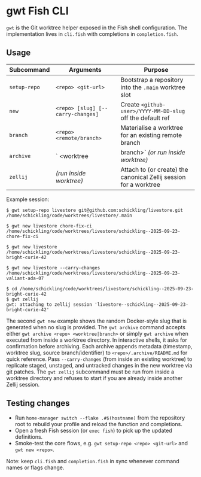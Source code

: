 # gwt Fish CLI

`gwt` is the Git worktree helper exposed in the Fish shell configuration. The implementation lives in `cli.fish` with completions in `completion.fish`.

## Usage

| Subcommand   | Arguments                         | Purpose                                                     |
|--------------|-----------------------------------|-------------------------------------------------------------|
| `setup-repo` | `<repo> <git-url>`                | Bootstrap a repository into the `.main` worktree slot       |
| `new`        | `<repo> [slug] [--carry-changes]` | Create `<github-user>/YYYY-MM-DD-slug` off the default ref  |
| `branch`     | `<repo> <remote/branch>`          | Materialise a worktree for an existing remote branch        |
| `archive`    | `<repo> <worktree|branch>` *(or run inside worktree)* | Move a worktree under `.archive` and prune related metadata (prompts for confirmation in interactive shells) |
| `zellij`     | *(run inside worktree)*           | Attach to (or create) the canonical Zellij session for a worktree |

Example session:

```fish
$ gwt setup-repo livestore git@github.com:schickling/livestore.git
/home/schickling/code/worktrees/livestore/.main

$ gwt new livestore chore-fix-ci
/home/schickling/code/worktrees/livestore/schickling--2025-09-23-chore-fix-ci

$ gwt new livestore
/home/schickling/code/worktrees/livestore/schickling--2025-09-23-bright-curie-42

$ gwt new livestore --carry-changes
/home/schickling/code/worktrees/livestore/schickling--2025-09-23-valiant-ada-07

$ cd /home/schickling/code/worktrees/livestore/schickling--2025-09-23-bright-curie-42
$ gwt zellij
gwt: attaching to zellij session 'livestore--schickling--2025-09-23-bright-curie-42'
```

The second `gwt new` example shows the random Docker-style slug that is generated when no slug is provided.
The `gwt archive` command accepts either `gwt archive <repo> <worktree|branch>` or simply `gwt archive` when executed from inside a worktree directory. In interactive shells, it asks for confirmation before archiving. Each archive appends metadata (timestamp, worktree slug, source branch/identifier) to `<repo>/.archive/README.md` for quick reference.
Pass `--carry-changes` (from inside an existing worktree) to replicate staged, unstaged, and untracked changes in the new worktree via git patches.
The `gwt zellij` subcommand must be run from inside a worktree directory and refuses to start if you are already inside another Zellij session.

## Testing changes
- Run `home-manager switch --flake .#$(hostname)` from the repository root to rebuild your profile and reload the function and completions.
- Open a fresh Fish session (or `exec fish`) to pick up the updated definitions.
- Smoke-test the core flows, e.g. `gwt setup-repo <repo> <git-url>` and `gwt new <repo>`.

Note: keep `cli.fish` and `completion.fish` in sync whenever command names or flags change.
